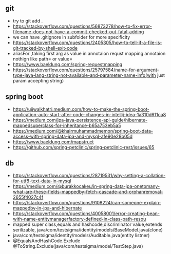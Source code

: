 ## git 
- try to git add .
- https://stackoverflow.com/questions/56873278/how-to-fix-error-filename-does-not-have-a-commit-checked-out-fatal-adding
- we can have .gitignore in subfolder for more specificity
- https://stackoverflow.com/questions/2405305/how-to-tell-if-a-file-is-git-tracked-by-shell-exit-code
- aliasFor ,taking first arg as value in annotaion requst mapping annotaion nothign like path= or value= 
- https://www.baeldung.com/spring-requestmapping
- https://stackoverflow.com/questions/25797584/name-for-argument-type-java-lang-string-not-available-and-parameter-name-info(with just param accepting string)
## spring boot 
- https://ujjwalkhatri.medium.com/how-to-make-the-spring-boot-application-auto-start-after-code-changes-in-intellij-idea-1a310d611ca8
- https://medium.com/jpa-java-persistence-api-guide/hibernate-mappedsuperclass-for-inheritance-b65a753eb5a5
- https://medium.com/@khairmuhammadmemon/spring-boot-data-access-with-spring-data-jpa-and-mysql-afe90e28b05d
- https://www.baeldung.com/mapstruct
- https://github.com/spring-petclinic/spring-petclinic-rest/issues/65
## db
- https://stackoverflow.com/questions/28719531/why-setting-a-collation-for-utf8-text-data-in-mysql
- https://medium.com/@burakkocakeu/in-spring-data-jpa-onetomany-what-are-these-fields-mappedby-fetch-cascade-and-orphanremoval-2655f4027c4f
- https://stackoverflow.com/questions/9108224/can-someone-explain-mappedby-in-jpa-and-hibernate
- https://stackoverflow.com/questions/40058001/error-creating-bean-with-name-entitymanagerfactory-defined-in-class-path-resou
- mapped super class,equals and hashcode,discriminator value,extends serilizable, java/com/testsigma/identity/models/BaseModel.java(clone)
- java/com/testsigma/identity/models/Auditable.java(entity listner)
-   @EqualsAndHashCode.Exclude
  @ToString.Exclude(java/com/testsigma/model/TestStep.java)
